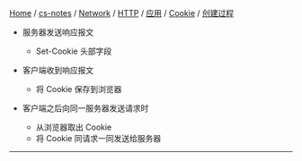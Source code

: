 [Home](https://mengxianbin.github.io) /
[cs-notes](https://mengxianbin.github.io/cs-notes/site) /
[Network](https://mengxianbin.github.io/cs-notes/site/Network) /
[HTTP](https://mengxianbin.github.io/cs-notes/site/Network/HTTP) /
[应用](https://mengxianbin.github.io/cs-notes/site/Network/HTTP/%E5%BA%94%E7%94%A8) /
[Cookie](https://mengxianbin.github.io/cs-notes/site/Network/HTTP/%E5%BA%94%E7%94%A8/Cookie) /
[创建过程](https://mengxianbin.github.io/cs-notes/site/Network/HTTP/%E5%BA%94%E7%94%A8/Cookie/%E5%88%9B%E5%BB%BA%E8%BF%87%E7%A8%8B)

* 服务器发送响应报文
    * Set-Cookie 头部字段

* 客户端收到响应报文
    * 将 Cookie 保存到浏览器

* 客户端之后向同一服务器发送请求时
    * 从浏览器取出 Cookie
    * 将 Cookie 同请求一同发送给服务器

---
